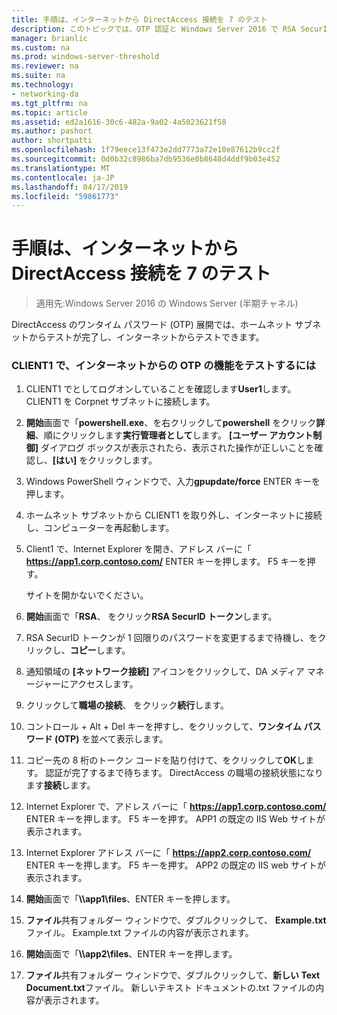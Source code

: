 ```yaml
---
title: 手順は、インターネットから DirectAccess 接続を 7 のテスト
description: このトピックでは、OTP 認証と Windows Server 2016 で RSA SecurID を使用した DirectAccess のデモンストレーションのテスト ラボ ガイドの一部
manager: brianlic
ms.custom: na
ms.prod: windows-server-threshold
ms.reviewer: na
ms.suite: na
ms.technology:
- networking-da
ms.tgt_pltfrm: na
ms.topic: article
ms.assetid: ed2a1616-30c6-482a-9a02-4a5023621f58
ms.author: pashort
author: shortpatti
ms.openlocfilehash: 1f79eece13f473e2dd7773a72e10e87612b9cc2f
ms.sourcegitcommit: 0d0b32c8986ba7db9536e0b8648d4ddf9b03e452
ms.translationtype: MT
ms.contentlocale: ja-JP
ms.lasthandoff: 04/17/2019
ms.locfileid: "59861773"
---
```

# <a name="step-7-test-directaccess-connectivity-from-the-internet"></a>手順は、インターネットから DirectAccess 接続を 7 のテスト

>適用先:Windows Server 2016 の Windows Server (半期チャネル)

DirectAccess のワンタイム パスワード (OTP) 展開では、ホームネット サブネットからテストが完了し、インターネットからテストできます。  
  
### <a name="to-test-otp-functionality-from-the-internet-on-client1"></a>CLIENT1 で、インターネットからの OTP の機能をテストするには  
  
1.  CLIENT1 でとしてログオンしていることを確認します**User1**します。 CLIENT1 を Corpnet サブネットに接続します。  
  
2.  **開始**画面で「**powershell.exe**、を右クリックして**powershell** をクリック**詳細**、順にクリックします**実行管理者として**します。 **[ユーザー アカウント制御]** ダイアログ ボックスが表示されたら、表示された操作が正しいことを確認し、**[はい]** をクリックします。  
  
3.  Windows PowerShell ウィンドウで、入力**gpupdate/force** ENTER キーを押します。  
  
4.  ホームネット サブネットから CLIENT1 を取り外し、インターネットに接続し、コンピューターを再起動します。  
  
5.  Client1 で、Internet Explorer を開き、アドレス バーに「 **https://app1.corp.contoso.com/** ENTER キーを押します。 F5 キーを押す。  
  
    サイトを開かないでください。  
  
6.  **開始**画面で「**RSA**、 をクリック**RSA SecurID トークン**します。  
  
7.  RSA SecurID トークンが 1 回限りのパスワードを変更するまで待機し、をクリックし、**コピー**します。  
  
8.  通知領域の **[ネットワーク接続]** アイコンをクリックして、DA メディア マネージャーにアクセスします。  
  
9. クリックして**職場の接続**、 をクリック**続行**します。  
  
10. コントロール + Alt + Del キーを押すし、をクリックして、**ワンタイム パスワード (OTP)** を並べて表示します。  
  
11. コピー先の 8 桁のトークン コードを貼り付けて、をクリックして**OK**します。 認証が完了するまで待ちます。 DirectAccess の職場の接続状態になります**接続**します。  
  
12. Internet Explorer で、アドレス バーに「 **https://app1.corp.contoso.com/** ENTER キーを押します。 F5 キーを押す。 APP1 の既定の IIS Web サイトが表示されます。  
  
13. Internet Explorer アドレス バーに「 **https://app2.corp.contoso.com/** ENTER キーを押します。 F5 キーを押す。 APP2 の既定の IIS web サイトが表示されます。  
  
14. **開始**画面で「**\\\app1\files**、ENTER キーを押します。  
  
15. **ファイル**共有フォルダー ウィンドウで、ダブルクリックして、 **Example.txt**ファイル。 Example.txt ファイルの内容が表示されます。  
  
16. **開始**画面で「**\\\app2\files**、ENTER キーを押します。  
  
17. **ファイル**共有フォルダー ウィンドウで、ダブルクリックして、**新しい Text Document.txt**ファイル。 新しいテキスト ドキュメントの.txt ファイルの内容が表示されます。  
  


